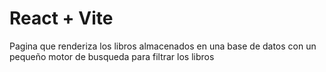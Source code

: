 # React + Vite

Pagina que renderiza los libros almacenados en una base de datos con un pequeño motor de busqueda para filtrar los libros